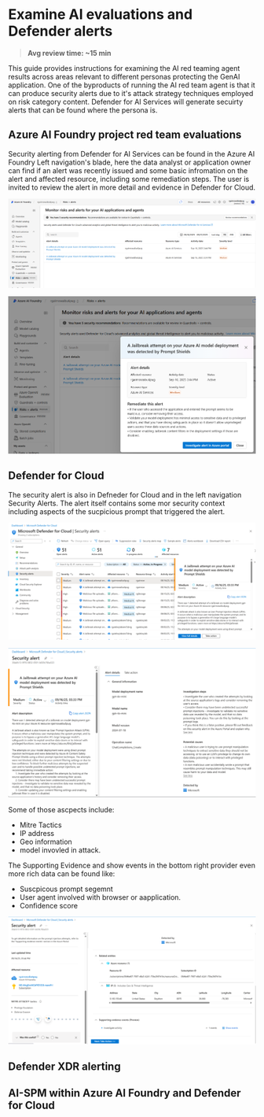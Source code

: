 # Examine AI evaluations and Defender alerts

> **Avg review time: ~15 min**

This guide provides instructions for examining the AI red teaming agent results across areas relevant to different personas protecting the GenAI application. One of the byproducts of running the AI red team agent is that it can produce security alerts due to it's attack strategy techniques employed on risk category content. Defender for AI Services will generate secuirty alerts that can be found where the persona is.

## Azure AI Foundry project red team evaluations

Security alerting from Defender for AI Services can be found in the Azure AI Foundry Left navigation's blade, here the data analyst or application owner can find if an alert was recently issued and some basic infromation on the alert and affected resource, including some remediation steps. The user is invited to review the alert in more detail and evidence in Defender for Cloud.

![AI Foundry Alert](../images/aifoundalert.png)

![AI Foundry Alert Details](../images/aifoundalert2.png)

## Defender for Cloud

The security alert is also in Defneder for Cloud and in the left navigation Security Alerts. The alert itself contains some mor security context including aspects of the sucpicious prompt that triggered the alert. 

![MDC Alert](../images/mdcalert.png)

![MDC Alert](../images/mdcalertdetails1.png)

Some of those ascpects include:

- Mitre Tactics
- IP address
- Geo information
- model invovled in attack.

The Supporting Evidence and show events in the bottom right provider even more rich data can be found like:

- Suscpicous prompt segemnt
- User agent involved with browser or aapplication.
- Confidence score

![MDC Alert](../images/mdcalertdetails2.png)

## Defender XDR alerting

## AI-SPM within Azure AI Foundry and Defender for Cloud
